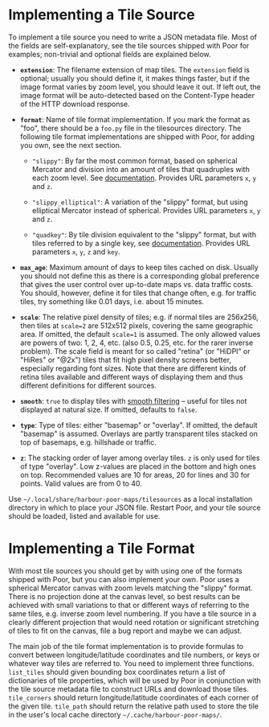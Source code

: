 Implementing a Tile Source
==========================

To implement a tile source you need to write a JSON metadata file. Most
of the fields are self-explanatory, see the tile sources shipped with
Poor for examples; non-trivial and optional fields are explained below.

 * **`extension`**: The filename extension of map tiles. The `extension`
   field is optional; usually you should define it, it makes things
   faster, but if the image format varies by zoom level, you should
   leave it out. If left out, the image format will be auto-detected
   based on the Content-Type header of the HTTP download response.

 * **`format`**: Name of tile format implementation. If you mark the
   format as "foo", there should be a `foo.py` file in the tilesources
   directory. The following tile format implementations are shipped with
   Poor, for adding you own, see the next section.

   - `"slippy"`: By far the most common format, based on spherical
     Mercator and division into an amount of tiles that quadruples with
     each zoom level. See [documentation][1]. Provides URL parameters
     `x`, `y` and `z`.

   - `"slippy_elliptical"`: A variation of the "slippy" format, but
     using elliptical Mercator instead of spherical. Provides URL
     parameters `x`, `y` and `z`.

   - `"quadkey"`: By tile division equivalent to the "slippy" format,
     but with tiles referred to by a single key, see [documentation][2].
     Provides URL parameters `x`, `y`, `z` and `key`.

 * **`max_age`**: Maximum amount of days to keep tiles cached on disk.
   Usually you should not define this as there is a corresponding global
   preference that gives the user control over up-to-date maps vs. data
   traffic costs. You should, however, define it for tiles that change
   often, e.g. for traffic tiles, try something like 0.01 days,
   i.e. about 15 minutes.

 * **`scale`**: The relative pixel density of tiles; e.g. if normal
   tiles are 256x256, then tiles at `scale=2` are 512x512 pixels,
   covering the same geographic area. If omitted, the default `scale=1`
   is assumed. The only allowed values are powers of two: 1, 2, 4, etc.
   (also 0.5, 0.25, etc. for the rarer inverse problem). The scale field
   is meant for so called "retina" (or "HiDPI" or "HiRes" or "@2x")
   tiles that fit high pixel density screens better, especially
   regarding font sizes. Note that there are different kinds of retina
   tiles available and different ways of displaying them and thus
   different definitions for different sources.

 * **`smooth`**: `true` to display tiles with [smooth filtering][3] –
   useful for tiles not displayed at natural size. If omitted, defaults
   to `false`.

 * **`type`**: Type of tiles: either "basemap" or "overlay". If omitted,
   the default "basemap" is assumed. Overlays are partly transparent
   tiles stacked on top of basemaps, e.g. hillshade or traffic.

 * **`z`**: The stacking order of layer among overlay tiles. `z` is only
   used for tiles of type "overlay". Low z-values are placed in the
   bottom and high ones on top. Recommended values are 10 for areas, 20
   for lines and 30 for points. Valid values are from 0 to 40.

 [1]: http://wiki.openstreetmap.org/wiki/Slippy_map_tilenames
 [2]: http://msdn.microsoft.com/en-us/library/bb259689.aspx
 [3]: http://doc.qt.io/qt-5/qml-qtquick-image.html#smooth-prop

Use `~/.local/share/harbour-poor-maps/tilesources` as a local
installation directory in which to place your JSON file. Restart Poor,
and your tile source should be loaded, listed and available for use.

Implementing a Tile Format
==========================

With most tile sources you should get by with using one of the formats
shipped with Poor, but you can also implement your own. Poor uses a
spherical Mercator canvas with zoom levels matching the "slippy" format.
There is no projection done at the canvas level, so best results can be
achieved with small variations to that or different ways of referring to
the same tiles, e.g. inverse zoom level numbering. If you have a
tile source in a clearly different projection that would need rotation
or significant stretching of tiles to fit on the canvas, file
a bug report and maybe we can adjust.

The main job of the tile format implementation is to provide formulas
to convert between longitude/latitude coordinates and tile numbers,
or keys or whatever way tiles are referred to. You need to implement
three functions. `list_tiles` should given bounding box coordinates
return a list of dictionaries of tile properties, which will be used
by Poor in conjunction with the tile source metadata file to construct
URLs and download those tiles. `tile_corners` should return
longitude/latitude coordinates of each corner of the given tile.
`tile_path` should return the relative path used to store the tile
in the user's local cache directory `~/.cache/harbour-poor-maps/`.
